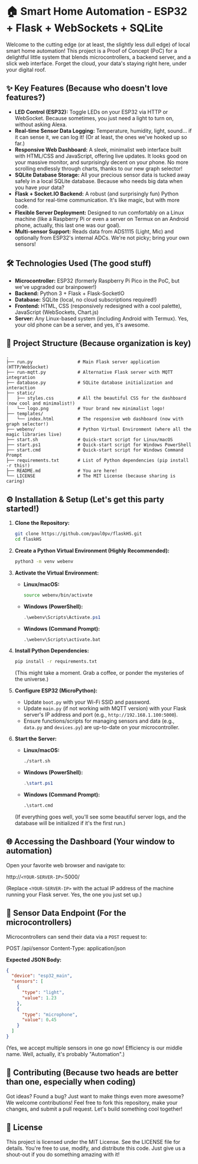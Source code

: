 # 🏠 Smart Home Automation - ESP32 + Flask + WebSockets + SQLite

Welcome to the cutting edge (or at least, the slightly less dull edge) of local smart home automation! This project is a Proof of Concept (PoC) for a delightful little system that blends microcontrollers, a backend server, and a slick web interface. Forget the cloud, your data's staying right here, under your digital roof.

## ✨ Key Features (Because who doesn't love features?)

-   **LED Control (ESP32):** Toggle LEDs on your ESP32 via HTTP or WebSocket. Because sometimes, you just need a light to turn on, without asking Alexa.
-   **Real-time Sensor Data Logging:** Temperature, humidity, light, sound... if it can sense it, we can log it! (Or at least, the ones we've hooked up so far.)
-   **Responsive Web Dashboard:** A sleek, minimalist web interface built with HTML/CSS and JavaScript, offering live updates. It looks good on your massive monitor, and surprisingly decent on your phone. No more scrolling endlessly through charts, thanks to our new graph selector!
-   **SQLite Database Storage:** All your precious sensor data is tucked away safely in a local SQLite database. Because who needs big data when you have *your* data?
-   **Flask + Socket.IO Backend:** A robust (and surprisingly fun) Python backend for real-time communication. It's like magic, but with more code.
-   **Flexible Server Deployment:** Designed to run comfortably on a Linux machine (like a Raspberry Pi or even a server on Termux on an Android phone, actually, this last one was our goal).
-   **Multi-sensor Support:** Reads data from ADS1115 (Light, Mic) and optionally from ESP32's internal ADCs. We're not picky; bring your own sensors!

## 🛠️ Technologies Used (The good stuff)

-   **Microcontroller:** ESP32 (formerly Raspberry Pi Pico in the PoC, but we've upgraded our brainpower!)
-   **Backend:** Python 3 + Flask + Flask-SocketIO
-   **Database:** SQLite (local, no cloud subscriptions required!)
-   **Frontend:** HTML, CSS (responsively redesigned with a cool palette), JavaScript (WebSockets, Chart.js)
-   **Server:** Any Linux-based system (including Android with Termux). Yes, your old phone can be a server, and yes, it's awesome.

## 📁 Project Structure (Because organization is key)

```
.
├── run.py                 # Main Flask server application (HTTP/WebSocket)
├── run-mqtt.py            # Alternative Flask server with MQTT integration
├── database.py            # SQLite database initialization and interaction
├── static/
│   ├── styles.css         # All the beautiful CSS for the dashboard (now cool and minimalist!)
│   └── logo.png           # Your brand new minimalist logo!
├── templates/
│   └── index.html         # The responsive web dashboard (now with graph selector!)
├── webenv/                # Python Virtual Environment (where all the magic libraries live)
├── start.sh               # Quick-start script for Linux/macOS
├── start.ps1              # Quick-start script for Windows PowerShell
├── start.cmd              # Quick-start script for Windows Command Prompt
├── requirements.txt       # List of Python dependencies (pip install -r this!)
├── README.md              # You are here!
└── LICENSE                # The MIT License (because sharing is caring)
```

## ⚙️ Installation & Setup (Let's get this party started!)

1.  **Clone the Repository:**
    ```bash
    git clone https://github.com/paul0pv/flaskHS.git
    cd flaskHS
    ```

2.  **Create a Python Virtual Environment (Highly Recommended):**
    ```bash
    python3 -m venv webenv
    ```

3.  **Activate the Virtual Environment:**
    * **Linux/macOS:**
        ```bash
        source webenv/bin/activate
        ```
    * **Windows (PowerShell):**
        ```powershell
        .\webenv\Scripts\Activate.ps1
        ```
    * **Windows (Command Prompt):**
        ```cmd
        .\webenv\Scripts\activate.bat
        ```

4.  **Install Python Dependencies:**
    ```bash
    pip install -r requirements.txt
    ```
    (This might take a moment. Grab a coffee, or ponder the mysteries of the universe.)

5.  **Configure ESP32 (MicroPython):**
    * Update `boot.py` with your Wi-Fi SSID and password.
    * Update `main.py` (if not working with MQTT version) with your Flask server's IP address and port (e.g., `http://192.168.1.100:5000`).
    * Ensure functions/scripts for managing sensors and data (e.g., `data.py` and `devices.py`) are up-to-date on your microcontroller.

6.  **Start the Server:**
    * **Linux/macOS:**
        ```bash
        ./start.sh
        ```
    * **Windows (PowerShell):**
        ```powershell
        .\start.ps1
        ```
    * **Windows (Command Prompt):**
        ```cmd
        .\start.cmd
        ```
    (If everything goes well, you'll see some beautiful server logs, and the database will be initialized if it's the first run.)

## 🌐 Accessing the Dashboard (Your window to automation)

Open your favorite web browser and navigate to:

http://`<YOUR-SERVER-IP>`:5000/

(Replace `<YOUR-SERVER-IP>` with the actual IP address of the machine running your Flask server. Yes, the one you just set up.)

## 🧪 Sensor Data Endpoint (For the microcontrollers)

Microcontrollers can send their data via a `POST` request to:

POST /api/sensor
Content-Type: application/json


**Expected JSON Body:**
```json
{
  "device": "esp32_main",
  "sensors": [
    {
      "type": "light",
      "value": 1.23
    },
    {
      "type": "microphone",
      "value": 0.45
    }
  ]
}
```

(Yes, we accept multiple sensors in one go now! Efficiency is our middle name. Well, actually, it's probably "Automation".)

## 🤝 Contributing (Because two heads are better than one, especially when coding)
Got ideas? Found a bug? Just want to make things even more awesome? We welcome contributions! Feel free to fork this repository, make your changes, and submit a pull request. Let's build something cool together!

## 📜 License
This project is licensed under the MIT License. See the LICENSE file for details. You're free to use, modify, and distribute this code. Just give us a shout-out if you do something amazing with it!


